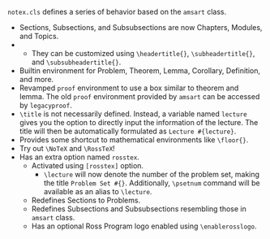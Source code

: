 `notex.cls` defines a series of behavior based on the `amsart` class.

* Sections, Subsections, and Subsubsections are now Chapters, Modules, and Topics.
* * They can be customized using `\headertitle{}`, `\subheadertitle{}`, and `\subsubheadertitle{}`.
* Builtin environment for Problem, Theorem, Lemma, Corollary, Definition, and more.
* Revamped `proof` environment to use a box similar to theorem and lemma. The old `proof` environment provided by `amsart` can be accessed by `legacyproof`.
* `\title` is not necessarily defined. Instead, a variable named `lecture` gives you the option to directly input the information of the lecture. The title will then be automatically formulated as `Lecture #{lecture}`.
* Provides some shortcut to mathematical environments like `\floor{}`.
* Try out `\NoTeX` and `\RossTeX`!
* Has an extra option named `rosstex`.
  * Activated using `[rosstex]` option.
    * `\lecture` will now denote the number of the problem set, making the title `Problem Set #{}`. Additionally, `\psetnum` command will be available as an alias to `\lecture`.
  * Redefines Sections to Problems.
  * Redefines Subsections and Subsubsections resembling those in `amsart` class.
  * Has an optional Ross Program logo enabled using `\enablerosslogo`.
